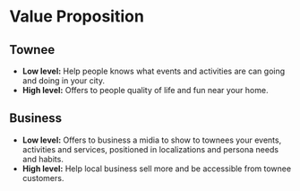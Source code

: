 # Value Proposition

## Townee
- **Low level:** Help people knows what events and activities are can going and doing in your city.
- **High level:** Offers to people quality of life and fun near your home.

## Business
- **Low level:** Offers to business a midia to show to townees your events, activities and services, positioned in localizations and persona needs and habits.
- **High level:** Help local business sell more and be accessible from townee customers.

